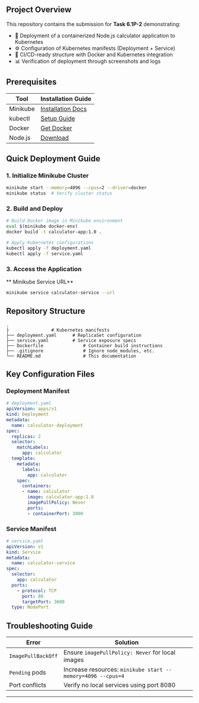 

## **Project Overview**  
This repository contains the submission for **Task 6.1P-2** demonstrating:  
- 🚀 Deployment of a containerized Node.js calculator application to Kubernetes  
- ⚙️ Configuration of Kubernetes manifests (Deployment + Service)  
- 🔄 CI/CD-ready structure with Docker and Kubernetes integration  
- 📊 Verification of deployment through screenshots and logs  

## **Prerequisites**  
| Tool | Installation Guide |  
|------|-------------------|  
| Minikube | [Installation Docs](https://minikube.sigs.k8s.io/docs/start/) |  
| kubectl | [Setup Guide](https://kubernetes.io/docs/tasks/tools/) |  
| Docker | [Get Docker](https://docs.docker.com/get-docker/) |  
| Node.js | [Download](https://nodejs.org/en/download/) |  

## **Quick Deployment Guide**  

### **1. Initialize Minikube Cluster**  
```bash  
minikube start --memory=4096 --cpus=2 --driver=docker  
minikube status  # Verify cluster status  
```

### **2. Build and Deploy**  
```bash  
# Build Docker image in Minikube environment  
eval $(minikube docker-env)  
docker build -t calculator-app:1.0 .  

# Apply Kubernetes configurations  
kubectl apply -f deployment.yaml  
kubectl apply -f service.yaml  
```

### **3. Access the Application**  


** Minikube Service URL**  
```bash  
minikube service calculator-service --url  
```  

## **Repository Structure**  
```  
.  
├                # Kubernetes manifests  
├── deployment.yaml      # ReplicaSet configuration  
├── service.yaml         # Service exposure specs  
├── Dockerfile               # Container build instructions  
├── .gitignore               # Ignore node_modules, etc.  
└── README.md                # This documentation  
```  

## **Key Configuration Files**  

### **Deployment Manifest**  
```yaml  
# deployment.yaml  
apiVersion: apps/v1  
kind: Deployment  
metadata:  
  name: calculator-deployment  
spec:  
  replicas: 2  
  selector:  
    matchLabels:  
      app: calculator  
  template:  
    metadata:  
      labels:  
        app: calculator  
    spec:  
      containers:  
      - name: calculator  
        image: calculator-app:1.0  
        imagePullPolicy: Never  
        ports:  
        - containerPort: 3000  
```  

### **Service Manifest**  
```yaml  
# service.yaml  
apiVersion: v1  
kind: Service  
metadata:  
  name: calculator-service  
spec:  
  selector:  
    app: calculator  
  ports:  
    - protocol: TCP  
      port: 80  
      targetPort: 3000  
  type: NodePort  
```  

## **Troubleshooting Guide**  

| Error | Solution |  
|-------|----------|  
| `ImagePullBackOff` | Ensure `imagePullPolicy: Never` for local images |  
| `Pending` pods | Increase resources: `minikube start --memory=4096 --cpus=4` |  
| Port conflicts | Verify no local services using port 8080 |  


---  
